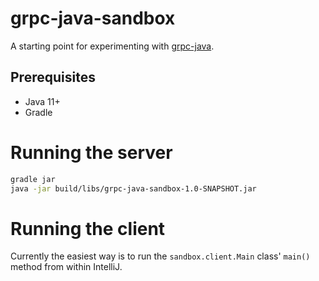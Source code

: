 # grpc-java-sandbox

A starting point for experimenting with [grpc-java](https://github.com/grpc/grpc-java).

## Prerequisites

* Java 11+
* Gradle

# Running the server

```bash
gradle jar
java -jar build/libs/grpc-java-sandbox-1.0-SNAPSHOT.jar
```

# Running the client

Currently the easiest way is to run the `sandbox.client.Main` class' `main()` method from within IntelliJ.
